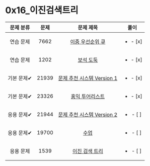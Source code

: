 # 0x16_이진검색트리

| 문제 분류 | 문제 | 문제 제목 | 풀이 |
| :--: | :--: | :--: | :--: |
| 연습 문제 | 7662 | [이중 우선순위 큐](https://www.acmicpc.net/problem/7662) | <ul><li>- [x] </li></ul> |
| 연습 문제 | 1202 | [보석 도둑](https://www.acmicpc.net/problem/1202) | <ul><li>- [x] </li></ul> |
| 기본 문제✔ | 21939 | [문제 추천 시스템 Version 1](https://www.acmicpc.net/problem/21939) | <ul><li>- [x] </li></ul> |
| 기본 문제✔ | 23326 | [홍익 투어리스트](https://www.acmicpc.net/problem/23326) | <ul><li>- [x] </li></ul> |
| 응용 문제✔ | 21944 | [문제 추천 시스템 Version 2](https://www.acmicpc.net/problem/21944) | <ul><li>- [ ] </li></ul> |
| 응용 문제✔ | 19700 | [수업](https://www.acmicpc.net/problem/19700) | <ul><li>- [ ] </li></ul> |
| 응용 문제 | 1539 | [이진 검색 트리](https://www.acmicpc.net/problem/1539) | <ul><li>- [ ] </li></ul> |
